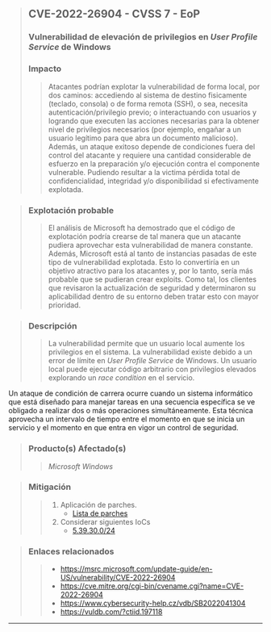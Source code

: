 <!-- 26904 -->
> ## CVE-2022-26904 - CVSS 7 - EoP
>   <!-- https://echo.notable.app/fb010c4c63f1e59220e0f74f9edcc06cfeefbc40f3aa735d3d42dfa21f2fdb49 -->
>
> ### Vulnerabilidad de elevación de privilegios en _User Profile Service_ de Windows
>
>  ### Impacto
> > Atacantes podrían explotar la vulnerabilidad de forma local, por dos caminos: accediendo al sistema de destino fisicamente (teclado, consola) o de forma remota (SSH), o sea, necesita autenticación/privilegio previo;
o interactuando con usuarios y logrando que executen las acciones necesarias para la obtener nivel de privilegios necesarios (por ejemplo, engañar a un usuario legítimo para que abra un documento malicioso).
Además, un ataque exitoso depende de condiciones fuera del control del atacante y requiere una cantidad considerable de esfuerzo en la preparación y/o ejecución contra el componente vulnerable.
Pudiendo resultar a la victima pérdida total de confidencialidad, integridad y/o disponibilidad si efectivamente explotada.

> ### Explotación probable
> > El análisis de Microsoft ha demostrado que el código de explotación podría crearse de tal manera que un atacante pudiera aprovechar esta vulnerabilidad de manera constante. Además, Microsoft está al tanto de instancias pasadas de este tipo de vulnerabilidad explotada. Esto lo convertiría en un objetivo atractivo para los atacantes y, por lo tanto, sería más probable que se pudieran crear exploits. Como tal, los clientes que revisaron la actualización de seguridad y determinaron su aplicabilidad dentro de su entorno deben tratar esto con mayor prioridad.

> ### Descripción
> >La vulnerabilidad permite que un usuario local aumente los privilegios en el sistema. La vulnerabilidad existe debido a un error de límite en _User Profile Service_ de Windows. Un usuario local puede ejecutar código arbitrario con privilegios elevados explorando un _race condition_ en el servicio.

Un ataque de condición de carrera ocurre cuando un sistema informático que está diseñado para manejar tareas en una secuencia específica se ve obligado a realizar dos o más operaciones simultáneamente. Esta técnica aprovecha un intervalo de tiempo entre el momento en que se inicia un servicio y el momento en que entra en vigor un control de seguridad.

> ### Producto(s) Afectado(s)
> > _Microsoft Windows_

> ### Mitigación
> > 1. Aplicación de parches.
> >    - [Lista de parches](https://msrc.microsoft.com/update-guide/en-US/vulnerability/CVE-2022-26904) <br>
> > 2. Considerar siguientes IoCs
> >    - [5.39.30.0/24](https://vuldb.com/?ctiid.197118) <br>

> ### Enlaces relacionados
> > - https://msrc.microsoft.com/update-guide/en-US/vulnerability/CVE-2022-26904
> > - https://cve.mitre.org/cgi-bin/cvename.cgi?name=CVE-2022-26904
> > - https://www.cybersecurity-help.cz/vdb/SB2022041304
> > - https://vuldb.com/?ctiid.197118
<!-- /26904 -->
---
